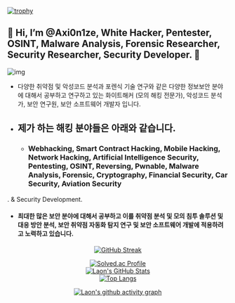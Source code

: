 [![trophy](https://github-profile-trophy.vercel.app/?username=Axi0n1ze&theme=algolia&column=10)](https://github.com/Luon/)

## 💫 Hi, I’m @Axi0n1ze, White Hacker, Pentester, OSINT, Malware Analysis, Forensic Researcher, Security Researcher, Security Developer. 💫
![img](https://github.com/user-attachments/assets/c4acc5f3-f770-4d9a-9079-7f6ee0eebc35)
- 다양한 취약점 및 악성코드 분석과 포렌식 기술 연구와 같은 다양한 정보보안 분야에 대해서 공부하고 연구하고 있는 화이트해커 (모의 해킹 전문가), 악성코드 분석가, 보안 연구원, 보안 소프트웨어 개발자 입니다.

- ## 제가 하는 해킹 분야들은 아래와 같습니다.

  - ### Webhacking, Smart Contract Hacking, Mobile Hacking, Network Hacking, Artificial Intelligence Security, Pentesting, OSINT, Reversing, Pwnable, Malware Analysis, Forensic, Cryptography, Financial Security, Car Security, Aviation Security
. & Security Development.
 
  - #### 최대한 많은 보안 분야에 대해서 공부하고 이를 취약점 분석 및 모의 침투 솔루션 및 대응 방안 분석, 보안 취약점 자동화 탐지 연구 및 보안 소프트웨어 개발에 적용하려고 노력하고 있습니다. 
    
<div align = "center">

[![GitHub Streak](https://github-readme-streak-stats.herokuapp.com/?user=Axi0n1ze&theme=holi-theme)](https://git.io/streak-stats)

[![Solved.ac Profile](http://mazassumnida.wtf/api/v2/generate_badge?boj=dsph9245)](https://solved.ac/dsph9245) <br/>
[![Laon's GitHub Stats](https://github-readme-stats.vercel.app/api?username=Axi0n1ze&hide=contribs,prs&show_icons=true&theme=ambient_gradient)](https://github.com/anuraghazra/github-readme-stats)
<br>
[![Top Langs](https://github-readme-stats.vercel.app/api/top-langs/?username=Axi0n1ze&langs_count=10&hide=contribs,prs&show_icons=true&theme=ambient_gradient)](https://github.com/anuraghazra/github-readme-stats)

[![Laon's github activity graph](https://github-readme-activity-graph.vercel.app/graph?username=Axi0n1ze&theme=react-dark&border=true)](https://github.com/ashutosh00710/github-readme-activity-graph)

</div>
